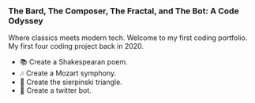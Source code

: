 ### The Bard, The Composer, The Fractal, and The Bot: A Code Odyssey

Where classics meets modern tech. Welcome to my first coding portfolio. My first four coding project back in 2020. 
- 📚 Create a Shakespearan poem. 
- 🎶 Create a Mozart symphony. 
- 🔺 Create the sierpinski triangle. 
- 🤖 Create a twitter bot. 
